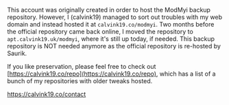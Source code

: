 
This account was originally created in order to host the ModMyi backup repository. However, I (calvink19) managed to sort out troubles with my web domain and instead hosted it at `calvink19.co/modmyi`. Two months before the official repository came back online, I moved the repository to `apt.calvink19.uk/modmyi`, where it's still up today, if needed. This backup repository is NOT needed anymore as the official repository is re-hosted by Saurik.

If you like preservation, please feel free to check out [https://calvink19.co/repo](https://calvink19.co/repo), which has a list of a bunch of my repositories with older tweaks hosted.

[https://calvink19.co/contact
](https://calvink19.co/contact)
<!--
**modmyi/modmyi** is a ✨ _special_ ✨ repository because its `README.md` (this file) appears on your GitHub profile.

Here are some ideas to get you started:

- 🔭 I’m currently working on ...
- 🌱 I’m currently learning ...
- 👯 I’m looking to collaborate on ...
- 🤔 I’m looking for help with ...
- 💬 Ask me about ...
- 📫 How to reach me: ...
- 😄 Pronouns: ...
- ⚡ Fun fact: ...
-->
